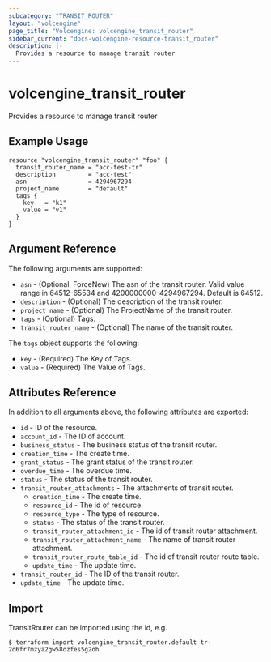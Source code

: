 ```yaml
---
subcategory: "TRANSIT_ROUTER"
layout: "volcengine"
page_title: "Volcengine: volcengine_transit_router"
sidebar_current: "docs-volcengine-resource-transit_router"
description: |-
  Provides a resource to manage transit router
---
```

# volcengine_transit_router
Provides a resource to manage transit router
## Example Usage
```hcl
resource "volcengine_transit_router" "foo" {
  transit_router_name = "acc-test-tr"
  description         = "acc-test"
  asn                 = 4294967294
  project_name        = "default"
  tags {
    key   = "k1"
    value = "v1"
  }
}
```
## Argument Reference
The following arguments are supported:
* `asn` - (Optional, ForceNew) The asn of the transit router. Valid value range in 64512-65534 and 4200000000-4294967294. Default is 64512.
* `description` - (Optional) The description of the transit router.
* `project_name` - (Optional) The ProjectName of the transit router.
* `tags` - (Optional) Tags.
* `transit_router_name` - (Optional) The name of the transit router.

The `tags` object supports the following:

* `key` - (Required) The Key of Tags.
* `value` - (Required) The Value of Tags.

## Attributes Reference
In addition to all arguments above, the following attributes are exported:
* `id` - ID of the resource.
* `account_id` - The ID of account.
* `business_status` - The business status of the transit router.
* `creation_time` - The create time.
* `grant_status` - The grant status of the transit router.
* `overdue_time` - The overdue time.
* `status` - The status of the transit router.
* `transit_router_attachments` - The attachments of transit router.
    * `creation_time` - The create time.
    * `resource_id` - The id of resource.
    * `resource_type` - The type of resource.
    * `status` - The status of the transit router.
    * `transit_router_attachment_id` - The id of transit router attachment.
    * `transit_router_attachment_name` - The name of transit router attachment.
    * `transit_router_route_table_id` - The id of transit router route table.
    * `update_time` - The update time.
* `transit_router_id` - The ID of the transit router.
* `update_time` - The update time.


## Import
TransitRouter can be imported using the id, e.g.
```
$ terraform import volcengine_transit_router.default tr-2d6fr7mzya2gw58ozfes5g2oh
```

